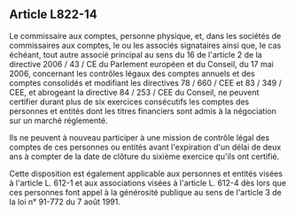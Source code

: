 Article L822-14
----
Le commissaire aux comptes, personne physique, et, dans les sociétés de
commissaires aux comptes, le ou les associés signataires ainsi que, le cas
échéant, tout autre associé principal au sens du 16 de l'article 2 de la
directive 2006 / 43 / CE du Parlement européen et du Conseil, du 17 mai 2006,
concernant les contrôles légaux des comptes annuels et des comptes consolidés et
modifiant les directives 78 / 660 / CEE et 83 / 349 / CEE, et abrogeant la
directive 84 / 253 / CEE du Conseil, ne peuvent certifier durant plus de six
exercices consécutifs les comptes des personnes et entités dont les titres
financiers sont admis à la négociation sur un marché réglementé.

Ils ne peuvent à nouveau participer à une mission de contrôle légal des comptes
de ces personnes ou entités avant l'expiration d'un délai de deux ans à compter
de la date de clôture du sixième exercice qu'ils ont certifié.

Cette disposition est également applicable aux personnes et entités visées à
l'article L. 612-1 et aux associations visées à l'article L. 612-4 dès lors que
ces personnes font appel à la générosité publique au sens de l'article 3 de la
loi n° 91-772 du 7 août 1991.
